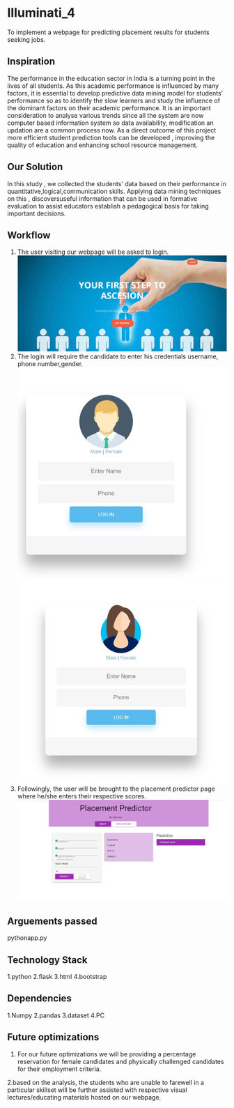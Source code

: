 # Illuminati_4

To implement a webpage for predicting placement results for students seeking jobs.

## Inspiration
The performance in the education sector in India is a turning point in the lives of all students. As this academic performance is influenced by many factors, it is essential to develop predictive data mining model for students’ performance so as to identify the slow learners and study the influence of the dominant factors on their academic performance. It is an important consideration to analyse various trends since all the system are now computer based information system so data availability, modification an updation are a common process now. As a direct outcome of this project more efficient student prediction tools can be developed , improving the quality of education and enhancing school resource management.
## Our Solution
In this study , we collected the students' data based on their performance in quantitative,logical,communication skills. Applying data mining techniques on this , discoversuseful information that can be used in formative evaluation to assist educators establish a pedagogical basis for taking important decisions.




## Workflow
1. The user visiting our webpage will be asked to login.
![alt text](https://github.com/eshward95/illuminati_4/blob/master/FrontPage.JPG)
2. The login will require the candidate to enter his credentials username, phone number,gender.
![alt text](https://github.com/eshward95/illuminati_4/blob/master/male.JPG)
![alt text](https://github.com/eshward95/illuminati_4/blob/master/female.JPG)
3. Followingly, the user will be brought to the placement predictor page where he/she enters their respective scores.
![alt text](https://github.com/eshward95/illuminati_4/blob/master/predictor.JPG)

## Arguements passed
pythonapp.py

 ## Technology Stack
1.python
2.flask
3.html
4.bootstrap

## Dependencies
1.Numpy
2.pandas
3.dataset
4.PC

## Future optimizations
1. For our future optimizations we will be providing a percentage reservation  for female candidates and physically challenged candidates for their employment criteria.

2.based on the analysis, the students who are unable to farewell in a particular skillset will be further assisted  with respective visual lectures/educating materials hosted on our webpage.


